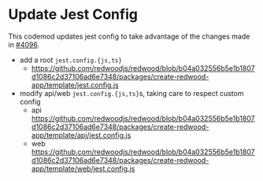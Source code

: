 # Update Jest Config

This codemod updates jest config to take advantage of the changes made in [#4096](https://github.com/redwoodjs/redwood/pull/4096).

- add a root `jest.config.{js,ts}`
  - https://github.com/redwoodjs/redwood/blob/b04a032556b5e1b1807d1086c2d37106ad6e7348/packages/create-redwood-app/template/jest.config.js
- modify api/web `jest.config.{js,ts}`s, taking care to respect custom config
  - api https://github.com/redwoodjs/redwood/blob/b04a032556b5e1b1807d1086c2d37106ad6e7348/packages/create-redwood-app/template/api/jest.config.js
  - web https://github.com/redwoodjs/redwood/blob/b04a032556b5e1b1807d1086c2d37106ad6e7348/packages/create-redwood-app/template/web/jest.config.js

